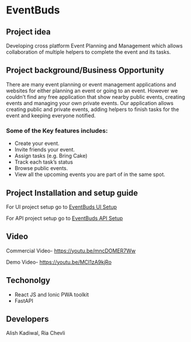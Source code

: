 # EventBuds

## Project idea

Developing cross platform Event Planning and Management which allows collaboration of multiple helpers to complete the event and its tasks.

## Project background/Business Opportunity

There are many event planning or event management applications and websites for either planning an event or going to an event. However we couldn't find any free application that show nearby public events, creating events and managing your own private events. Our application allows creating public and private events, adding helpers to finish tasks for the event and keeping everyone notified.

### Some of the Key features includes:
- Create your event.
- Invite friends your event.
- Assign tasks (e.g. Bring Cake)
- Track each task’s status
- Browse public events.
- View all the upcoming events you are part of in the same spot.


## Project Installation and setup guide

For UI project setup go to [EventBuds UI Setup](https://github.com/alishkad7865/EventBuds/blob/main/event-buds-ui/README.md)

For API project setup go to [EventBuds API Setup](https://github.com/alishkad7865/EventBuds/blob/main/event-buds-api/README.md)

## Video

Commercial Video- https://youtu.be/mncDOMER7Ww

Demo Video- https://youtu.be/MCI1zA9kjRo

## Techonolgy

- React JS and Ionic PWA toolkit
- FastAPI


## Developers

Alish Kadiwal, Ria Chevli
